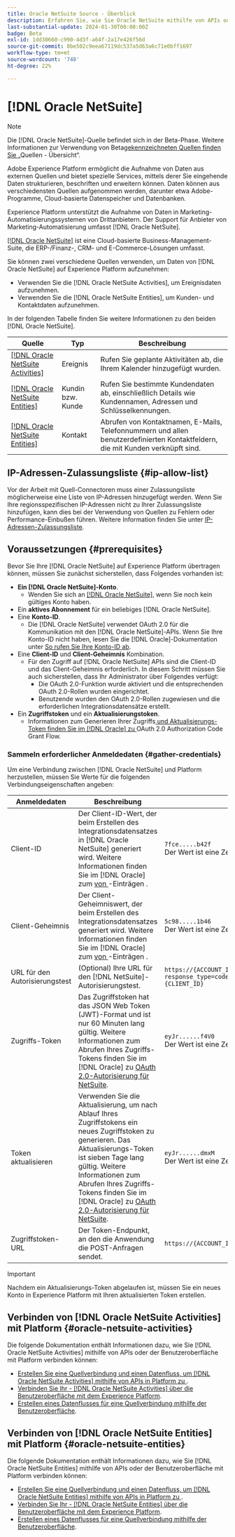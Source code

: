 ```yaml
---
title: Oracle NetSuite Source - Überblick
description: Erfahren Sie, wie Sie Oracle NetSuite mithilfe von APIs oder der Benutzeroberfläche mit Adobe Experience Platform verbinden.
last-substantial-update: 2024-01-30T00:00:00Z
badge: Beta
exl-id: 1dd30660-c990-4d3f-a64f-2a17e426f56d
source-git-commit: 8be502c9eea67119dc537a5d63a6c71e0bff1697
workflow-type: tm+mt
source-wordcount: '748'
ht-degree: 22%

---
```


# [!DNL Oracle NetSuite]

>[!NOTE]
>
>Die [!DNL Oracle NetSuite]-Quelle befindet sich in der Beta-Phase. Weitere Informationen zur Verwendung von Beta[gekennzeichneten Quellen finden Sie ](../../home.md#terms-and-conditions) „Quellen - Übersicht“.

Adobe Experience Platform ermöglicht die Aufnahme von Daten aus externen Quellen und bietet spezielle Services, mittels derer Sie eingehende Daten strukturieren, beschriften und erweitern können. Daten können aus verschiedensten Quellen aufgenommen werden, darunter etwa Adobe-Programme, Cloud-basierte Datenspeicher und Datenbanken.

Experience Platform unterstützt die Aufnahme von Daten in Marketing-Automatisierungssystemen von Drittanbietern. Der Support für Anbieter von Marketing-Automatisierung umfasst [!DNL Oracle NetSuite].

[[!DNL Oracle NetSuite]](https://www.netsuite.com/) ist eine Cloud-basierte Business-Management-Suite, die ERP-/Finanz-, CRM- und E-Commerce-Lösungen umfasst.

Sie können zwei verschiedene Quellen verwenden, um Daten von [!DNL Oracle NetSuite] auf Experience Platform aufzunehmen:

* Verwenden Sie die [!DNL Oracle NetSuite Activities], um Ereignisdaten aufzunehmen.
* Verwenden Sie die [!DNL Oracle NetSuite Entities], um Kunden- und Kontaktdaten aufzunehmen.

In der folgenden Tabelle finden Sie weitere Informationen zu den beiden [!DNL Oracle NetSuite].

| Quelle | Typ | Beschreibung |
| --- | --- | --- |
| [[!DNL Oracle NetSuite Activities]](#oracle-netsuite-activities) | Ereignis | Rufen Sie geplante Aktivitäten ab, die Ihrem Kalender hinzugefügt wurden. |
| [[!DNL Oracle NetSuite Entities]](#oracle-netsuite-entities) | Kundin bzw. Kunde | Rufen Sie bestimmte Kundendaten ab, einschließlich Details wie Kundennamen, Adressen und Schlüsselkennungen. |
| [[!DNL Oracle NetSuite Entities]](#oracle-netsuite-entities) | Kontakt | Abrufen von Kontaktnamen, E-Mails, Telefonnummern und allen benutzerdefinierten Kontaktfeldern, die mit Kunden verknüpft sind. |

## IP-Adressen-Zulassungsliste {#ip-allow-list}

Vor der Arbeit mit Quell-Connectoren muss einer Zulassungsliste möglicherweise eine Liste von IP-Adressen hinzugefügt werden. Wenn Sie Ihre regionsspezifischen IP-Adressen nicht zu Ihrer Zulassungsliste hinzufügen, kann dies bei der Verwendung von Quellen zu Fehlern oder Performance-Einbußen führen. Weitere Information finden Sie unter [IP-Adressen-Zulassungsliste](../../ip-address-allow-list.md).

## Voraussetzungen {#prerequisites}

Bevor Sie Ihre [!DNL Oracle NetSuite] auf Experience Platform übertragen können, müssen Sie zunächst sicherstellen, dass Folgendes vorhanden ist:

* **Ein [!DNL Oracle NetSuite]-Konto**.
   * Wenden Sie sich an [[!DNL Oracle NetSuite]](https://www.NetSuite.com/portal/company/contactus.shtml), wenn Sie noch kein gültiges Konto haben.
* Ein **aktives Abonnement** für ein beliebiges [!DNL Oracle NetSuite].
* Eine **Konto-ID**.
   * Die [!DNL Oracle NetSuite] verwendet OAuth 2.0 für die Kommunikation mit den [!DNL Oracle NetSuite]-APIs. Wenn Sie Ihre Konto-ID nicht haben, lesen Sie die [!DNL Oracle]-Dokumentation unter [So rufen Sie Ihre Konto-ID ab](https://docs.oracle.com/en/cloud/saas/netsuite/ns-online-help/section_1498754928.html#Finding-Your-NetSuite-Account-ID).
* Eine **Client-ID** und **Client-Geheimnis** Kombination.
   * Für den Zugriff auf [!DNL Oracle NetSuite] APIs sind die Client-ID und das Client-Geheimnis erforderlich. In diesem Schritt müssen Sie auch sicherstellen, dass Ihr Administrator über Folgendes verfügt:
      * Die OAuth 2.0-Funktion wurde aktiviert und die entsprechenden OAuth 2.0-Rollen wurden eingerichtet.
      * Benutzende wurden den OAuth 2.0-Rollen zugewiesen und die erforderlichen Integrationsdatensätze erstellt.
* Ein **Zugriffstoken** und ein **Aktualisierungstoken**.
   * Informationen zum Generieren Ihrer Zugriffs[ und Aktualisierungs-Token finden Sie im [!DNL Oracle] zu ](https://docs.oracle.com/en/cloud/saas/netsuite/ns-online-help/section_158074210415.html#OAuth-2.0-Authorization-Code-Grant-Flow)OAuth 2.0 Authorization Code Grant Flow.

### Sammeln erforderlicher Anmeldedaten {#gather-credentials}

Um eine Verbindung zwischen [!DNL Oracle NetSuite] und Platform herzustellen, müssen Sie Werte für die folgenden Verbindungseigenschaften angeben:

| Anmeldedaten | Beschreibung | Beispiel |
| --- | --- | --- |
| Client-ID | Der Client-ID-Wert, der beim Erstellen des Integrationsdatensatzes in [!DNL Oracle NetSuite] generiert wird. Weitere Informationen finden Sie im [!DNL Oracle] zum [ von ](https://docs.oracle.com/en/cloud/saas/netsuite/ns-online-help/section_157771733782.html#procedure_157838925981)-Einträgen . | `7fce.....b42f`<br>Der Wert ist eine Zeichenfolge mit 64 Zeichen. |
| Client-Geheimnis | Der Client-Geheimniswert, der beim Erstellen des Integrationsdatensatzes generiert wird. Weitere Informationen finden Sie im [!DNL Oracle] zum [ von ](https://docs.oracle.com/en/cloud/saas/netsuite/ns-online-help/section_157771733782.html#procedure_157838925981)-Einträgen . | `5c98.....1b46`<br>Der Wert ist eine Zeichenfolge mit 64 Zeichen. |
| URL für den Autorisierungstest | (Optional) Ihre URL für den [!DNL NetSuite]-Autorisierungstest. | `https://{ACCOUNT_ID}.app.netsuite.com<br>/app/login/oauth2/authorize.nl?response_type=code<br>&redirect_uri=https%3A%2F%2Fapi.github.com<br>&scope=rest_webservices<br>&state=ykv2XLx1BpT5Q0F3MRPHb94j<br>&client_id={CLIENT_ID}` |
| Zugriffs-Token | Das Zugriffstoken hat das JSON Web Token (JWT)-Format und ist nur 60 Minuten lang gültig. Weitere Informationen zum Abrufen Ihres Zugriffs-Tokens finden Sie im [!DNL Oracle] zu [OAuth 2.0-Autorisierung für NetSuite](https://docs.oracle.com/en/cloud/saas/netsuite/ns-online-help/section_158081952044.html#Step-Two-POST-Request-to-the-Token-Endpoint). | `eyJr......f4V0`<br> Der Wert ist eine Zeichenfolge mit 1024 Zeichen, formatiert als JSON Web Token (JWT). |
| Token aktualisieren | Verwenden Sie die Aktualisierung, um nach Ablauf Ihres Zugriffstokens ein neues Zugriffstoken zu generieren. Das Aktualisierungs-Token ist sieben Tage lang gültig. Weitere Informationen zum Abrufen Ihres Zugriffs-Tokens finden Sie im [!DNL Oracle] zu [OAuth 2.0-Autorisierung für NetSuite](https://docs.oracle.com/en/cloud/saas/netsuite/ns-online-help/section_158081952044.html#Step-Two-POST-Request-to-the-Token-Endpoint). | `eyJr......dmxM`<br> Der Wert ist eine Zeichenfolge mit 1024 Zeichen, formatiert als JSON Web Token (JWT). |
| Zugriffstoken-URL | Der Token-Endpunkt, an den die Anwendung die POST-Anfragen sendet. | `https://{ACCOUNT_ID}.suitetalk.api.netsuite.com<br>/services/rest/auth/oauth2/v1/token` |

>[!IMPORTANT]
>
>Nachdem ein Aktualisierungs-Token abgelaufen ist, müssen Sie ein neues Konto in Experience Platform mit Ihren aktualisierten Token erstellen.

## Verbinden von [!DNL Oracle NetSuite Activities] mit Platform {#oracle-netsuite-activities}

Die folgende Dokumentation enthält Informationen dazu, wie Sie [!DNL Oracle NetSuite Activities] mithilfe von APIs oder der Benutzeroberfläche mit Platform verbinden können:

* [Erstellen Sie eine Quellverbindung und einen Datenfluss, um  [!DNL Oracle NetSuite Activities]  mithilfe von APIs in Platform zu ](../../tutorials/api/create/marketing-automation/oracle-netsuite-activities.md).
* [Verbinden Sie Ihr - [!DNL Oracle NetSuite Activities]  über die Benutzeroberfläche mit dem Experience Platform](../../tutorials/ui/create/marketing-automation/oracle-netsuite-activities.md).
* [Erstellen eines Datenflusses für eine Quellverbindung mithilfe der Benutzeroberfläche](../../tutorials/ui/dataflow/marketing-automation.md).

## Verbinden von [!DNL Oracle NetSuite Entities] mit Platform {#oracle-netsuite-entities}

Die folgende Dokumentation enthält Informationen dazu, wie Sie [!DNL Oracle NetSuite Entities] mithilfe von APIs oder der Benutzeroberfläche mit Platform verbinden können:

* [Erstellen Sie eine Quellverbindung und einen Datenfluss, um  [!DNL Oracle NetSuite Entities]  mithilfe von APIs in Platform zu ](../../tutorials/api/create/marketing-automation/oracle-netsuite-entities.md).
* [Verbinden Sie Ihr - [!DNL Oracle NetSuite Entities]  über die Benutzeroberfläche mit dem Experience Platform](../../tutorials/ui/create/marketing-automation/oracle-netsuite-entities.md).
* [Erstellen eines Datenflusses für eine Quellverbindung mithilfe der Benutzeroberfläche](../../tutorials/ui/dataflow/marketing-automation.md).
